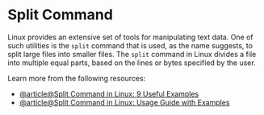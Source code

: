 # Split Command

Linux provides an extensive set of tools for manipulating text data. One of such utilities is the `split` command that is used, as the name suggests, to split large files into smaller files. The `split` command in Linux divides a file into multiple equal parts, based on the lines or bytes specified by the user.

Learn more from the following resources:

- [@article@Split Command in Linux: 9 Useful Examples](https://linuxhandbook.com/split-command/)
- [@article@Split Command in Linux: Usage Guide with Examples](https://ioflood.com/blog/split-linux-command/)

